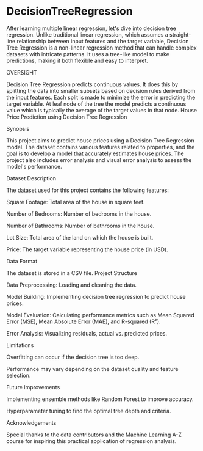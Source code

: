 # DecisionTreeRegression
After learning multiple linear regression, let's dive into decision tree regression. Unlike traditional linear regression, which assumes a straight-line relationship between input features and the target variable, Decision Tree Regression is a non-linear regression method that can handle complex datasets with intricate patterns. It uses a tree-like model to make predictions, making it both flexible and easy to interpret. 

OVERSIGHT

Decision Tree Regression predicts continuous values. It does this by splitting the data into smaller subsets based on decision rules derived from the input features. Each split is made to minimize the error in predicting the target variable. At leaf node of the tree the model predicts a continuous value which is typically the average of the target values in that node.
House Price Prediction using Decision Tree Regression

Synopsis

This project aims to predict house prices using a Decision Tree Regression model. The dataset contains various features related to properties, and the goal is to develop a model that accurately estimates house prices. The project also includes error analysis and visual error analysis to assess the model's performance.

Dataset Description

The dataset used for this project contains the following features:

Square Footage: Total area of the house in square feet.

Number of Bedrooms: Number of bedrooms in the house.

Number of Bathrooms: Number of bathrooms in the house.

Lot Size: Total area of the land on which the house is built.

Price: The target variable representing the house price (in USD).

Data Format

The dataset is stored in a CSV file.
Project Structure

Data Preprocessing: Loading and cleaning the data.

Model Building: Implementing decision tree regression to predict house prices.

Model Evaluation: Calculating performance metrics such as Mean Squared Error (MSE), Mean Absolute Error (MAE), and R-squared (R²).

Error Analysis: Visualizing residuals, actual vs. predicted prices.

Limitations

Overfitting can occur if the decision tree is too deep.

Performance may vary depending on the dataset quality and feature selection.

Future Improvements

Implementing ensemble methods like Random Forest to improve accuracy.

Hyperparameter tuning to find the optimal tree depth and criteria.

Acknowledgements

Special thanks to the data contributors and the Machine Learning A-Z course for inspiring this practical application of regression analysis.
